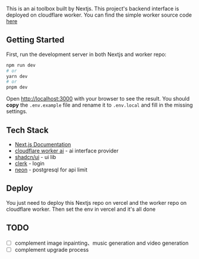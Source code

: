 This is an ai toolbox built by Nextjs. This project's backend interface is deployed on cloudflare worker. You can find the simple worker source code [here](https://github.com/chenyuan-new/ai-toolbox-worker)


## Getting Started

First, run the development server in both Nextjs and worker repo:

```bash
npm run dev
# or
yarn dev
# or
pnpm dev
```

Open [http://localhost:3000](http://localhost:3000) with your browser to see the result.
You should **copy** the `.env.example` file and rename it to `.env.local` and fill in the missing settings.

## Tech Stack

- [Next.js Documentation](https://nextjs.org/)
- [cloudflare worker ai](https://developers.cloudflare.com/workers-ai/) - ai interface provider
- [shadcn/ui](https://ui.shadcn.com/) - ui lib
- [clerk](https://clerk.com/) - login
- [neon](https://neon.tech/) - postgresql for api limit

## Deploy

You just need to deploy this Nextjs repo on vercel and the worker repo on cloudflare worker. Then set the env in vercel and it's all done 

## TODO
- [ ] complement image inpainting、music generation and video generation
- [ ] complement upgrade process 